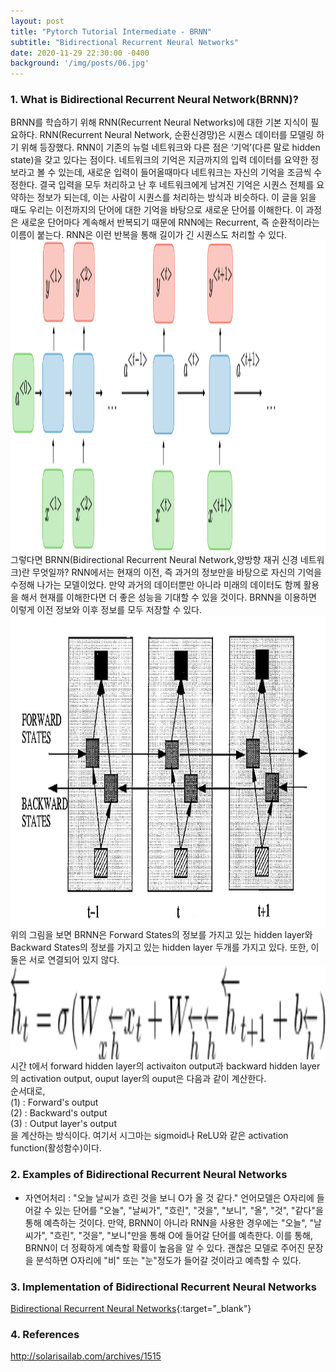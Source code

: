 ```yaml
---
layout: post
title: "Pytorch Tutorial Intermediate - BRNN"
subtitle: "Bidirectional Recurrent Neural Networks"
date: 2020-11-29 22:30:00 -0400
background: '/img/posts/06.jpg'
---
```


### 1. What is Bidirectional Recurrent Neural Network(BRNN)?  
BRNN를 학습하기 위해 RNN(Recurrent Neural Networks)에 대한 기본 지식이 필요하다. RNN(Recurrent Neural Network, 순환신경망)은 시퀀스 데이터를 모델링 하기 위해 등장했다. RNN이 기존의 뉴럴 네트워크와 다른 점은 ‘기억’(다른 말로 hidden state)을 갖고 있다는 점이다. 네트워크의 기억은 지금까지의 입력 데이터를 요약한 정보라고 볼 수 있는데, 새로운 입력이 들어올때마다 네트워크는 자신의 기억을 조금씩 수정한다. 결국 입력을 모두 처리하고 난 후 네트워크에게 남겨진 기억은 시퀀스 전체를 요약하는 정보가 되는데, 이는 사람이 시퀀스를 처리하는 방식과 비슷하다. 이 글을 읽을 때도 우리는 이전까지의 단어에 대한 기억을 바탕으로 새로운 단어를 이해한다. 이 과정은 새로운 단어마다 계속해서 반복되기 때문에 RNN에는 Recurrent, 즉 순환적이라는 이름이 붙는다. RNN은 이런 반복을 통해 길이가 긴 시퀀스도 처리할 수 있다.  
<img src="/img/BRNNs/RNN.png" width="700" height="500" align="left">   
그렇다면 BRNN(Bidirectional Recurrent Neural Network,양방향 재귀 신경 네트워크)란 무엇일까? RNN에서는 현재의 이전, 즉 과거의 정보만을 바탕으로 자신의 기억을 수정해 나가는 모델이었다. 만약 과거의 데이터뿐만 아니라 미래의 데이터도 함께 활용을 해서 현재를 이해한다면 더 좋은 성능을 기대할 수 있을 것이다. BRNN을 이용하면 이렇게 이전 정보와 이후 정보를 모두 저장할 수 있다.   
<img src="/img/BRNNs/BRNN_picture.png" width="700" height="500" align="left">  
위의 그림을 보면 BRNN은 Forward States의 정보를 가지고 있는 hidden layer와 Backward States의 정보를 가지고 있는 hidden layer 두개를 가지고 있다. 또한, 이 둘은 서로 연결되어 있지 않다.    
<img src="/img/BRNNs/BRNN_equation.png" width="600" height="150" align="left">     
시간 t에서 forward hidden layer의 activaiton output과 backward hidden layer의 activation output, ouput layer의 ouput은 다음과 같이 계산한다.  
순서대로,  
(1) : Forward's output  
(2) : Backward's output  
(3) : Output layer's output   
을 계산하는 방식이다. 여기서 시그마는 sigmoid나 ReLU와 같은 activation function(활성함수)이다.  


### 2. Examples of Bidirectional Recurrent Neural Networks  
- 자연어처리 : "오늘 날씨가 흐린 것을 보니 O가 올 것 같다." 언어모델은 O자리에 들어갈 수 있는 단어를 "오늘", "날씨가", "흐린", "것을", "보니", "올", "것", "같다"을 통해 예측하는 것이다. 만약, BRNN이 아니라 RNN을 사용한 경우에는 "오늘", "날씨가", "흐린", "것을", "보니"만을 통해 O에 들어갈 단어를 예측한다. 이를 통해, BRNN이 더 정확하게 예측할 확률이 높음을 알 수 있다. 괜찮은 모델로 주어진 문장을 분석하면 O자리에 "비" 또는 "눈"정도가 들어갈 것이라고 예측할 수 있다.

### 3. Implementation of Bidirectional Recurrent Neural Networks  

[Bidirectional Recurrent Neural Networks](https://github.com/joqjoq966/pytorch-tutorial/tree/master/tutorials/02-intermediate/bidirectional_recurrent_neural_network){:target="_blank"}  


### 4. References  
http://solarisailab.com/archives/1515
